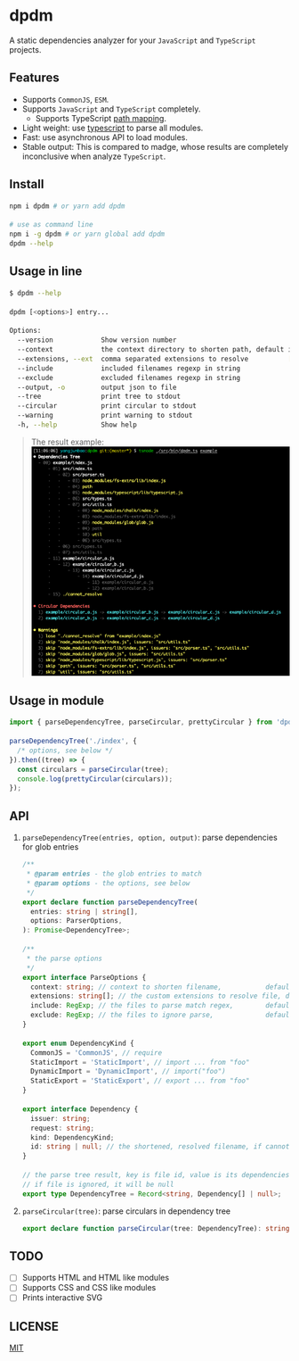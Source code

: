 # dpdm

A static dependencies analyzer for your `JavaScript` and `TypeScript` projects.

## Features

- Supports `CommonJS`, `ESM`.
- Supports `JavaScript` and `TypeScript` completely.
  - Supports TypeScript [path mapping](https://www.typescriptlang.org/docs/handbook/module-resolution.html#path-mapping).
- Light weight: use [typescript](https://npmjs.com/package/typescript) to parse all modules.
- Fast: use asynchronous API to load modules.
- Stable output: This is compared to madge, whose results are completely inconclusive when analyze `TypeScript`.

## Install

```bash
npm i dpdm # or yarn add dpdm

# use as command line
npm i -g dpdm # or yarn global add dpdm
dpdm --help
```

## Usage in line

```bash
$ dpdm --help

dpdm [<options>] entry...

Options:
  --version            Show version number                                                                     [boolean]
  --context            the context directory to shorten path, default is process.cwd()                          [string]
  --extensions, --ext  comma separated extensions to resolve          [string] [default: ".ts,.tsx,.mjs,.js,.jsx,.json"]
  --include            included filenames regexp in string                            [string] [default: "\.m?[tj]sx?$"]
  --exclude            excluded filenames regexp in string                          [string] [default: "/node_modules/"]
  --output, -o         output json to file                                                                      [string]
  --tree               print tree to stdout                                                    [boolean] [default: true]
  --circular           print circular to stdout                                                [boolean] [default: true]
  --warning            print warning to stdout                                                 [boolean] [default: true]
  -h, --help           Show help                                                                               [boolean]
```

> The result example:
> ![](./assets/screenshot.png)

## Usage in module

```typescript jsx
import { parseDependencyTree, parseCircular, prettyCircular } from 'dpdm';

parseDependencyTree('./index', {
  /* options, see below */
}).then((tree) => {
  const circulars = parseCircular(tree);
  console.log(prettyCircular(circulars));
});
```

## API

1. `parseDependencyTree(entries, option, output)`: parse dependencies for glob entries

   ```typescript jsx
   /**
    * @param entries - the glob entries to match
    * @param options - the options, see below
    */
   export declare function parseDependencyTree(
     entries: string | string[],
     options: ParserOptions,
   ): Promise<DependencyTree>;

   /**
    * the parse options
    */
   export interface ParseOptions {
     context: string; // context to shorten filename,           default is process.cwd()
     extensions: string[]; // the custom extensions to resolve file, default is [ '.ts', '.tsx', '.mjs', '.js', '.jsx', '.json' ]
     include: RegExp; // the files to parse match regex,        default is /\.m?[tj]sx?$/
     exclude: RegExp; // the files to ignore parse,             default is /\/node_modules\//
   }

   export enum DependencyKind {
     CommonJS = 'CommonJS', // require
     StaticImport = 'StaticImport', // import ... from "foo"
     DynamicImport = 'DynamicImport', // import("foo")
     StaticExport = 'StaticExport', // export ... from "foo"
   }

   export interface Dependency {
     issuer: string;
     request: string;
     kind: DependencyKind;
     id: string | null; // the shortened, resolved filename, if cannot resolve, it will be null
   }

   // the parse tree result, key is file id, value is its dependencies
   // if file is ignored, it will be null
   export type DependencyTree = Record<string, Dependency[] | null>;
   ```

2. `parseCircular(tree)`: parse circulars in dependency tree

   ```typescript jsx
   export declare function parseCircular(tree: DependencyTree): string[][];
   ```

## TODO

- [ ] Supports HTML and HTML like modules
- [ ] Supports CSS and CSS like modules
- [ ] Prints interactive SVG

## LICENSE

[MIT](./LICENSE)
